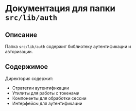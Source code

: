 # Документация для папки `src/lib/auth`

## Описание
Папка `src/lib/auth` содержит библиотеку аутентификации и авторизации.

## Содержимое
Директория содержит:

- Стратегии аутентификации
- Утилиты для работы с токенами
- Компоненты для обработки сессии
- Интерфейсы для аутентификации